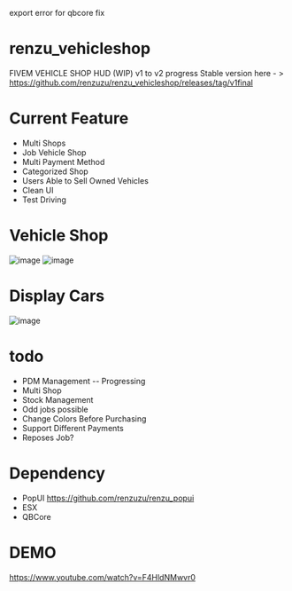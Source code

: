 export error for qbcore fix

# renzu_vehicleshop
FIVEM VEHICLE SHOP HUD (WIP) v1 to v2 progress
Stable version here - > https://github.com/renzuzu/renzu_vehicleshop/releases/tag/v1final

# Current Feature
- Multi Shops
- Job Vehicle Shop
- Multi Payment Method
- Categorized Shop
- Users Able to Sell Owned Vehicles
- Clean UI
- Test Driving

# Vehicle Shop
![image](https://user-images.githubusercontent.com/82306584/134146299-98acde76-96db-4e37-b13e-0d5a5c885867.png)
![image](https://user-images.githubusercontent.com/82306584/133435463-76be5e05-306b-4634-847b-e8b2c5b7c367.png)

# Display Cars
![image](https://user-images.githubusercontent.com/82306584/130480955-d65b000d-7955-4705-85c9-fb680e115638.png)

# todo
- PDM Management -- Progressing
- Multi Shop
- Stock Management
- Odd jobs possible
- Change Colors Before Purchasing
- Support Different Payments
- Reposes Job?

# Dependency
- PopUI https://github.com/renzuzu/renzu_popui
- ESX
- QBCore

# DEMO
https://www.youtube.com/watch?v=F4HldNMwvr0
